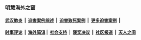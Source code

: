 
### 明慧海外之窗

####  [武汉肺炎](indexes/365.md?t=03290201) &nbsp;|&nbsp;  [迫害案例综述](indexes/328.md?t=03290201) &nbsp;|&nbsp; [迫害致死案例](indexes/277.md?t=03290201)  &nbsp;|&nbsp; [更多迫害案例](indexes/81.md?t=03290201)  &nbsp;|&nbsp; 
####  [时事评论](indexes/19.md?t=03290201) &nbsp;|&nbsp; [海外简讯](indexes/245.md?t=03290201)&nbsp;|&nbsp;  [社会支持](indexes/140.md?t=03290201) &nbsp;|&nbsp; [褒奖决议](indexes/282.md?t=03290201) &nbsp;|&nbsp; [社区报道](indexes/91.md?t=03290201)  &nbsp;|&nbsp; [天人之间](indexes/78.md?t=03290201) 

